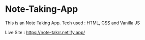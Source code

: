 ﻿# Note-Taking-App

This is an Note Taking App.
Tech used : HTML, CSS and Vanilla JS

Live Site : https://note-takrr.netlify.app/
